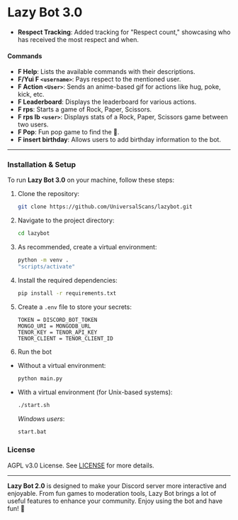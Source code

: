 # Lazy Bot 3.0
- **Respect Tracking**: Added tracking for "Respect count," showcasing who has received the most respect and when.

#### Commands

- **F Help**: Lists the available commands with their descriptions.
- **F/Yui F `<username>`**: Pays respect to the mentioned user.
- **F Action `<User>`**: Sends an anime-based gif for actions like hug, poke, kick, etc.
- **F Leaderboard**: Displays the leaderboard for various actions.
- **F rps**: Starts a game of Rock, Paper, Scissors.
- **F rps lb `<user>`**: Displays stats of a Rock, Paper, Scissors game between two users.
- **F Pop**: Fun pop game to find the 💍.
- **F insert birthday**: Allows users to add birthday information to the bot.

---

### Installation & Setup

To run **Lazy Bot 3.0** on your machine, follow these steps:

1. Clone the repository:  
   ```bash
   git clone https://github.com/UniversalScans/lazybot.git
   ```

2. Navigate to the project directory:
   ```bash
   cd lazybot
   ```
   
3. As recommended, create a virtual environment: 
   ```bash
   python -m venv .
   "scripts/activate"
   ```

3. Install the required dependencies:
   ```bash
   pip install -r requirements.txt
   ```

4. Create a `.env` file to store your secrets:
   ```
   TOKEN = DISCORD_BOT_TOKEN
   MONGO_URI = MONGODB_URL
   TENOR_KEY = TENOR_API_KEY
   TENOR_CLIENT = TENOR_CLIENT_ID
   ```

5. Run the bot
- Without a virtual environment:  
   ```bash
   python main.py
   ```
- With a virtual environment (for Unix-based systems):  
   ```bash
   ./start.sh
   ```
   *Windows users*:
   ```bash
   start.bat
   ```

### License
AGPL v3.0 License. See [LICENSE](LICENSE) for more details. 

---

**Lazy Bot 2.0** is designed to make your Discord server more interactive and enjoyable. From fun games to moderation tools, Lazy Bot brings a lot of useful features to enhance your community. Enjoy using the bot and have fun! 🎉
